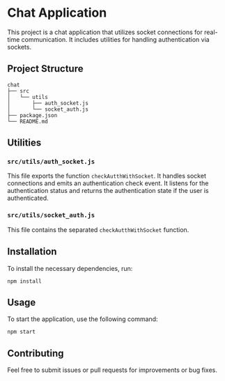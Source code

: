 # Chat Application

This project is a chat application that utilizes socket connections for real-time communication. It includes utilities for handling authentication via sockets.

## Project Structure

```
chat
├── src
│   └── utils
│       ├── auth_socket.js
│       └── socket_auth.js
├── package.json
└── README.md
```

## Utilities

### `src/utils/auth_socket.js`
This file exports the function `checkAutthWithSocket`. It handles socket connections and emits an authentication check event. It listens for the authentication status and returns the authentication state if the user is authenticated.

### `src/utils/socket_auth.js`
This file contains the separated `checkAutthWithSocket` function.

## Installation

To install the necessary dependencies, run:

```
npm install
```

## Usage

To start the application, use the following command:

```
npm start
```

## Contributing

Feel free to submit issues or pull requests for improvements or bug fixes.